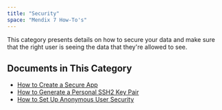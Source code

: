 ```yaml
---
title: "Security"
space: "Mendix 7 How-To's"
---
```

This category presents details on how to secure your data and make sure that the right user is seeing the data that they're allowed to see.

## Documents in This Category

* [How to Create a Secure App](create-a-secure-app)
* [How to Generate a Personal SSH2 Key Pair](generating-a-personal-ssh2-key-pair)
* [How to Set Up Anonymous User Security](set-up-anonymous-user-security)